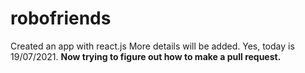 # robofriends
Created an app with react.js
More details will be added. 
Yes, today is 19/07/2021. 
<strong>Now trying to figure out how to make a pull request.</strong>